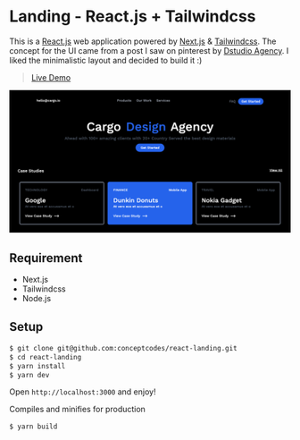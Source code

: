 # Landing - React.js + Tailwindcss
This is a [React.js](https://reactjs.org) web application powered by [Next.js](https://nextjs.org) & [Tailwindcss](https://tailwindcss.com). The concept for the UI came from a post I saw on pinterest by [Dstudio Agency](https://www.instagram.com/dstudioagency/). I liked the minimalistic layout and decided to build it :)

> [Live Demo](https://conceptcodes.dev)

![demo_screenshot](./demo.png)

## Requirement
- Next.js
- Tailwindcss
- Node.js

## Setup

```
$ git clone git@github.com:conceptcodes/react-landing.git
$ cd react-landing
$ yarn install
$ yarn dev
```
Open `http://localhost:3000` and enjoy!


Compiles and minifies for production
```
$ yarn build
```






